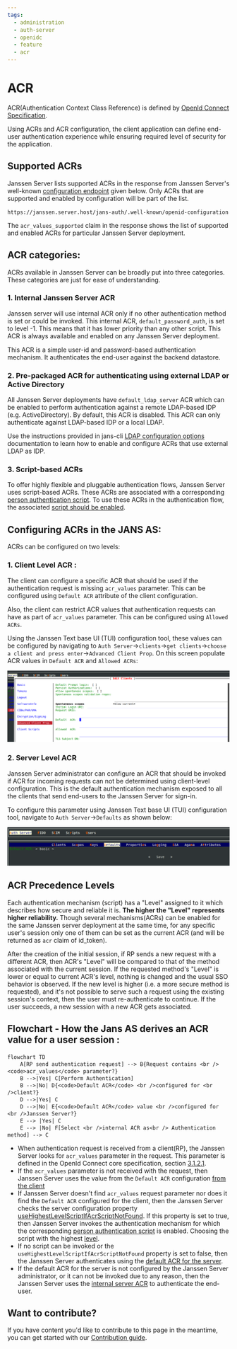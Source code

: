 ```yaml
---
tags:
  - administration
  - auth-server
  - openidc
  - feature
  - acr
---
```


# ACR

ACR(Authentication Context Class Reference) is defined by   [OpenId Connect Specification](https://openid.net/specs/openid-connect-core-1_0.html#Terminology).

Using ACRs and ACR configuration, the client application can define end-user authentication experience while ensuring
required level of security for the application.

## Supported ACRs

Janssen Server lists supported ACRs in the response from Janssen Server's well-known
[configuration endpoint](../endpoints/configuration.md) given below. Only ACRs that are supported and enabled by configuration
will be part of the list.

```text
https://janssen.server.host/jans-auth/.well-known/openid-configuration
```

The `acr_values_supported` claim in the response shows the list of supported and enabled ACRs for particular Janssen Server
deployment.

## ACR categories:

ACRs available in Janssen Server can be broadly put into three categories. These categories are just for ease of
understanding.

### 1. Internal Janssen Server ACR

Janssen server will use internal ACR only if no other authentication method is set or could be invoked.
This internal ACR, `default_password_auth`, is set to level -1. This means that it has lower
priority than any other script. This ACR is always available and enabled on any Janssen Server deployment.

This ACR is a simple user-id and password-based authentication mechanism. It authenticates the end-user
against the backend datastore.

### 2. Pre-packaged ACR for authenticating using external LDAP or Active Directory

All Janssen Server deployments have `default_ldap_server` ACR which can be enabled to perform authentication against a
remote LDAP-based IDP (e.g. ActiveDirectory). By default, this ACR is disabled. This ACR can only authenticate against
LDAP-based IDP or a local LDAP.

Use the instructions provided in jans-cli [LDAP configuration options](../../config-guide/ldap-configuration.md) documentation to learn how to enable and configure ACRs that use external LDAP as IDP.

### 3. Script-based ACRs

To offer highly flexible and pluggable authentication flows, Janssen Server uses script-based ACRs. These ACRs are
associated with a corresponding [person authentication script](../../developer/scripts/person-authentication.md). To use these ACRs
in the authentication flow, the associated [script should be enabled](../../developer/scripts/person-authentication.md#enabling-an-authentication-mechanism).

## Configuring ACRs in the JANS AS:

ACRs can be configured on two levels:
### 1. Client Level ACR :

The client can configure a specific ACR that should be used if the authentication request is missing `acr_values`
parameter. This can be configured using `Default ACR` attribute of the client configuration.

Also, the client can restrict ACR values that authentication requests can have as part of `acr_values` parameter. This can be configured using `Allowed ACRs`.

Using the Janssen Text base UI (TUI) configuration tool, these values can be configured by navigating to
`Auth Server`->`clients`->`get clients`->`choose a client and press enter`->`Advanced Client Prop`. On this screen
populate ACR values in `Default ACR` and `Allowed ACRs`:

![](../../../assets/image-tui-client-advance-properties.png)

### 2. Server Level ACR

Janssen Server administrator can configure an ACR that should be invoked if ACR for incoming requests can not be
determined using client-level configuration. This is the default authentication mechanism exposed to all the clients
that send end-users to the Janssen Server for sign-in.

To configure this parameter using Janssen Text base UI (TUI) configuration
tool, navigate to `Auth Server`->`Defaults` as shown below:

![](../../../assets/jans-tui-auth-server-default.png)

## ACR Precedence Levels

Each authentication mechanism (script) has a "Level" assigned to it which describes how secure and reliable it is.
**The higher the "Level" represents higher reliability.** Though several mechanisms(ACRs) can be
enabled for the same Janssen server deployment at the same time, for any specific user's session only one of them can be
set as the current ACR (and will be returned as `acr` claim of id_token).

After the creation of the initial session, if RP sends a new request with a different ACR, then ACR's "Level" will be compared
to that of the method associated with the current session. If the requested method's "Level" is lower or equal to current
ACR's level, nothing is changed and the usual SSO behavior is observed. If the new level is higher (i.e. a more secure
method is requested), and it's not possible to serve such a request using the existing session's context, then the user
must re-authenticate to continue. If the user succeeds, a new session with a new ACR gets associated.

## Flowchart - How the Jans AS derives an ACR value for a user session :

```mermaid
flowchart TD
    A[RP send authentication request] --> B{Request contains <br /><code>acr_values</code> parameter?}
    B -->|Yes| C[Perform Authentication]
    B -->|No| D{<code>Default ACR</code> <br />configured for <br />client?}
    D -->|Yes| C
    D -->|No| E{<code>Default ACR</code> value <br />configured for <br />Janssen Server?}
    E --> |Yes| C
    E --> |No| F[Select <br />internal ACR as<br /> Authentication method] --> C
```

- When authentication request is received from a client(RP), the Janssen Server looks for `acr_values` parameter in
  the request. This parameter is defined in the OpenId Connect core specification,
  section [3.1.2.1](https://openid.net/specs/openid-connect-core-1_0.html#AuthRequest).
- If the `acr_values` parameter is not received with the request, then Janssen Server uses the
  value from the `Default ACR` configuration [from the client](#1-client-level-acr-)
- If Janssen Server doesn't find `acr_values` request parameter nor does it find the `Default ACR` configured for the
  client, then the Janssen Server checks the server configuration property
  [useHighestLevelScriptIfAcrScriptNotFound](../../reference/json/properties/janssenauthserver-properties.md#usehighestlevelscriptifacrscriptnotfound).
  If this property is set to true, then Janssen Server invokes the authentication mechanism for which the corresponding
  [person authentication script](#3-script-based-acrs) is enabled. Choosing the script with the highest
  [level](#acr-precedence-levels).
- If no script can be invoked or the `useHighestLevelScriptIfAcrScriptNotFound` property is set to false,
  then the Janssen Server authenticates using the [default ACR for the server](#2-server-level-acr).
- If the default ACR for the server is not configured by the Janssen Server administrator, or it can not be invoked due
  to any reason, then the Janssen Server uses the [internal server ACR](#1-internal-janssen-server-acr) to authenticate
  the end-user.

## Want to contribute?

If you have content you'd like to contribute to this page in the meantime, you can get started with our [Contribution guide](https://docs.jans.io/head/CONTRIBUTING/).
